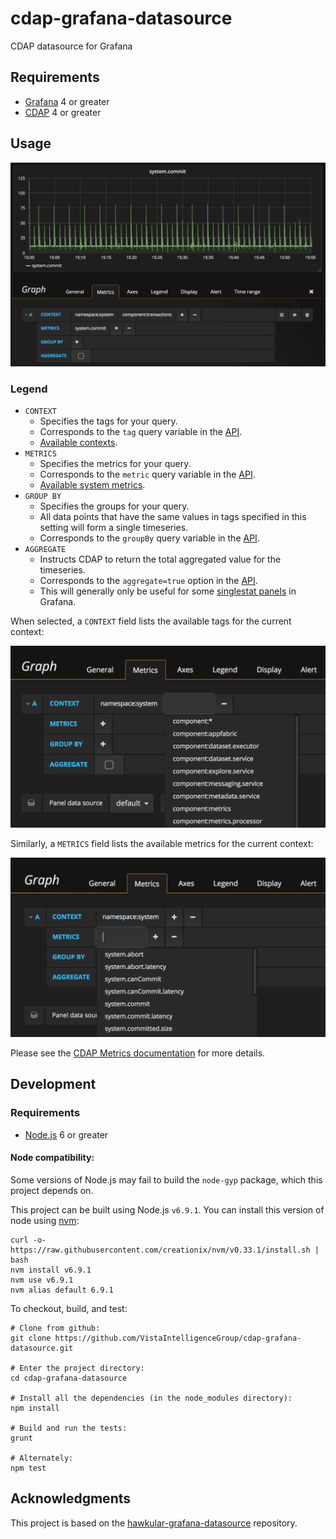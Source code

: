 # cdap-grafana-datasource

CDAP datasource for Grafana


## Requirements

* [Grafana](http://grafana.org/) 4 or greater
* [CDAP](https://cask.co/products/cdap/) 4 or greater


## Usage

![Example](https://raw.githubusercontent.com/VistaIntelligenceGroup/cdap-grafana-datasource/master/docs/images/simple-example.png)

### Legend

* `CONTEXT`
  * Specifies the tags for your query.
  * Corresponds to the `tag` query variable in the [API](http://docs.cask.co/cdap/current/en/reference-manual/http-restful-api/metrics.html#querying-a-metric).
  * [Available contexts](http://docs.cask.co/cdap/current/en/reference-manual/http-restful-api/metrics.html#available-contexts).
* `METRICS`
  * Specifies the metrics for your query.
  * Corresponds to the `metric` query variable in the [API](http://docs.cask.co/cdap/current/en/reference-manual/http-restful-api/metrics.html#querying-a-metric).
  * [Available system metrics](http://docs.cask.co/cdap/current/en/reference-manual/http-restful-api/metrics.html#available-system-metrics).
* `GROUP BY`
  * Specifies the groups for your query.
  * All data points that have the same values in tags specified in this setting will form a single timeseries.
  * Corresponds to the `groupBy` query variable in the [API](http://docs.cask.co/cdap/current/en/reference-manual/http-restful-api/metrics.html#querying-a-metric).
* `AGGREGATE`
  * Instructs CDAP to return the total aggregated value for the timeseries.
  * Corresponds to the `aggregate=true` option in the [API](http://docs.cask.co/cdap/current/en/reference-manual/http-restful-api/metrics.html#querying-a-metric).
  * This will generally only be useful for some [singlestat panels](http://docs.grafana.org/reference/singlestat/) in Grafana.


When selected, a `CONTEXT` field lists the available tags for the current context:

![Tag List](https://raw.githubusercontent.com/VistaIntelligenceGroup/cdap-grafana-datasource/master/docs/images/tag-list.png)

Similarly, a `METRICS` field lists the available metrics for the current context:

![Metric List](https://raw.githubusercontent.com/VistaIntelligenceGroup/cdap-grafana-datasource/master/docs/images/metric-list.png)


Please see the
[CDAP Metrics documentation](http://docs.cask.co/cdap/current/en/reference-manual/http-restful-api/metrics.html)
for more details.


## Development

### Requirements

* [Node.js](https://nodejs.org/) 6 or greater

#### Node compatibility:

Some versions of Node.js may fail to build the `node-gyp` package, which this
project depends on.

This project can be built using Node.js `v6.9.1`. You can install this version
of node using [nvm](https://github.com/creationix/nvm):

```
curl -o- https://raw.githubusercontent.com/creationix/nvm/v0.33.1/install.sh | bash
nvm install v6.9.1
nvm use v6.9.1
nvm alias default 6.9.1
```

To checkout, build, and test:
```
# Clone from github:
git clone https://github.com/VistaIntelligenceGroup/cdap-grafana-datasource.git

# Enter the project directory:
cd cdap-grafana-datasource

# Install all the dependencies (in the node_modules directory):
npm install

# Build and run the tests:
grunt

# Alternately:
npm test
```


## Acknowledgments

This project is based on the
[hawkular-grafana-datasource](https://github.com/hawkular/hawkular-grafana-datasource)
repository.
